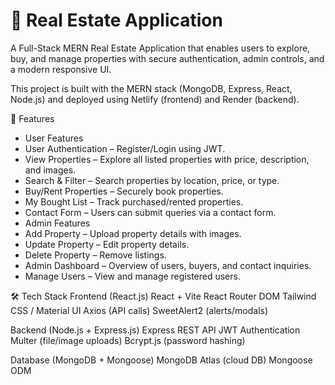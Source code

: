# 🏡 Real Estate Application 

A Full-Stack MERN Real Estate Application that enables users to explore, buy, and manage properties with secure authentication, admin controls, and a modern responsive UI.

This project is built with the MERN stack (MongoDB, Express, React, Node.js) and deployed using Netlify (frontend) and Render (backend).

🚀 Features
- User Features
- User Authentication – Register/Login using JWT.
- View Properties – Explore all listed properties with price, description, and images.
- Search & Filter – Search properties by location, price, or type.
- Buy/Rent Properties – Securely book properties.
- My Bought List – Track purchased/rented properties.
- Contact Form – Users can submit queries via a contact form.
- Admin Features
- Add Property – Upload property details with images.
- Update Property – Edit property details.
- Delete Property – Remove listings.
- Admin Dashboard – Overview of users, buyers, and contact inquiries.
- Manage Users – View and manage registered users.

🛠️ Tech Stack
Frontend (React.js)
  React + Vite
  React Router DOM
  Tailwind CSS / Material UI
  Axios (API calls)
  SweetAlert2 (alerts/modals)

Backend (Node.js + Express.js)
  Express REST API
  JWT Authentication
  Multer (file/image uploads)
  Bcrypt.js (password hashing)

Database (MongoDB + Mongoose)
  MongoDB Atlas (cloud DB)
  Mongoose ODM

